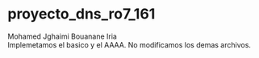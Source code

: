 # proyecto_dns_ro7_161
Mohamed Jghaimi Bouanane 
Iria  
Implemetamos el basico y el AAAA.
No modificamos los demas archivos.
